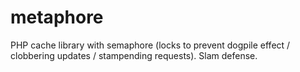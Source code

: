 metaphore
=========

PHP cache library with semaphore (locks to prevent dogpile effect / clobbering updates / stampending requests). Slam defense.
